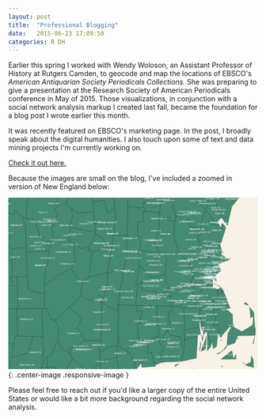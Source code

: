 ```yaml
---
layout: post
title:  "Professional Blogging"
date:   2015-06-23 17:09:50
categories: R DH
---
```

Earlier this spring I worked with Wendy Woloson, an Assistant Professor of History at Rutgers Camden, to geocode and map the locations of EBSCO's *American Antiquarian Society Periodicals Collections.* She was preparing to give a presentation at the Research Society of American Periodicals conference in May of 2015. Those visualizations, in conjunction with a social network analysis markup I created last fall, became the foundation for a blog post I wrote earlier this month.

It was recently featured on EBSCO's marketing page. In the post, I broadly speak about the digital humanities. I also touch upon some of text and data mining projects I'm currently working on.

[Check it out here.](https://www.ebsco.com/blog/article/ebsco-and-digital-humanities-data-and-text-mining)

Because the images are small on the blog, I've included a zoomed in version of New England below: 

![NE MAP RAW](/assets/aas_MA.png){: .center-image .responsive-image } 

Please feel free to reach out if you'd like a larger copy of the entire United States or would like a bit more background regarding the social network analysis.